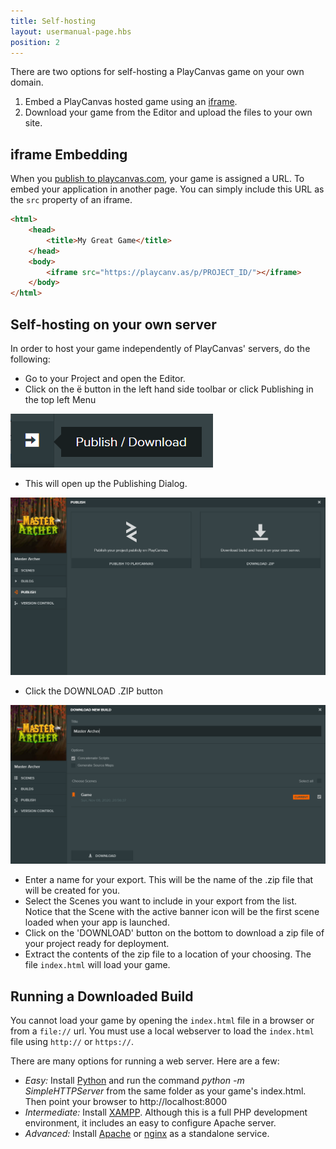 ```yaml
---
title: Self-hosting
layout: usermanual-page.hbs
position: 2
---
```


There are two options for self-hosting a PlayCanvas game on your own domain.

1. Embed a PlayCanvas hosted game using an [iframe][1].
2. Download your game from the Editor and upload the files to your own site.

## iframe Embedding

When you [publish to playcanvas.com][2], your game is assigned a URL. To embed your application in another page. You can simply include this URL as the `src` property of an iframe.

```html
<html>
    <head>
        <title>My Great Game</title>
    </head>
    <body>
        <iframe src="https://playcanv.as/p/PROJECT_ID/"></iframe>
    </body>
</html>
```

## Self-hosting on your own server

In order to host your game independently of PlayCanvas' servers, do the following:

* Go to your Project and open the Editor.
* Click on the <span class="pc-icon">&#57911;</span> button in the left hand side toolbar or click Publishing in the top left Menu

![Publish Button][3]

* This will open up the Publishing Dialog.

![Publish][4]

* Click the DOWNLOAD .ZIP button

![Download][5]

* Enter a name for your export. This will be the name of the .zip file that will be created for you.
* Select the Scenes you want to include in your export from the list. Notice that the Scene with the active banner icon will be the first scene loaded when your app is launched.
* Click on the 'DOWNLOAD' button on the bottom to download a zip file of your project ready for deployment.
* Extract the contents of the zip file to a location of your choosing. The file `index.html` will load your game.

## Running a Downloaded Build

You cannot load your game by opening the `index.html` file in a browser or from a `file://` url. You must use a local webserver to load the `index.html` file using `http://` or `https://`.

There are many options for running a web server. Here are a few:

* *Easy:* Install [Python][6] and run the command *python -m SimpleHTTPServer* from the same folder as your game's index.html. Then point your browser to http://localhost:8000
* *Intermediate:* Install [XAMPP][7]. Although this is a full PHP development environment, it includes an easy to configure Apache server.
* *Advanced:* Install [Apache][8] or [nginx][9] as a standalone service.

[1]: https://developer.mozilla.org/en-US/docs/Web/HTML/Element/iframe
[2]: /user-manual/publishing/web/playcanvas-hosting
[3]: /images/user-manual/publishing/toolbar-publish.png
[4]: /images/user-manual/publishing/dialog-publish.png
[5]: /images/user-manual/publishing/dialog-publish-download.png
[6]: https://www.python.org/
[7]: https://www.apachefriends.org/index.html
[8]: https://httpd.apache.org/
[9]: https://www.nginx.com/
